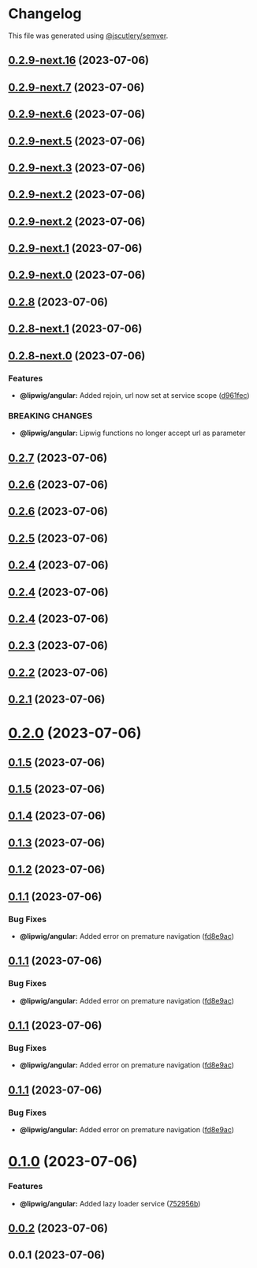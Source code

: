 # Changelog

This file was generated using [@jscutlery/semver](https://github.com/jscutlery/semver).

## [0.2.9-next.16](https://git.whc.fyi/WillowHayward/lipwig/compare/v0.2.9-next.15...v0.2.9-next.16) (2023-07-06)



## [0.2.9-next.7](https://git.whc.fyi/WillowHayward/lipwig/compare/v0.2.9-next.6...v0.2.9-next.7) (2023-07-06)



## [0.2.9-next.6](https://git.whc.fyi/WillowHayward/lipwig/compare/v0.2.9-next.5...v0.2.9-next.6) (2023-07-06)



## [0.2.9-next.5](https://git.whc.fyi/WillowHayward/lipwig/compare/v0.2.9-next.4...v0.2.9-next.5) (2023-07-06)



## [0.2.9-next.3](https://git.whc.fyi/WillowHayward/lipwig/compare/v0.2.9-next.2...v0.2.9-next.3) (2023-07-06)



## [0.2.9-next.2](https://git.whc.fyi/WillowHayward/lipwig/compare/v0.2.9-next.1...v0.2.9-next.2) (2023-07-06)



## [0.2.9-next.2](https://git.whc.fyi/WillowHayward/lipwig/compare/v0.2.9-next.1...v0.2.9-next.2) (2023-07-06)



## [0.2.9-next.1](https://git.whc.fyi/WillowHayward/lipwig/compare/v0.2.9-next.0...v0.2.9-next.1) (2023-07-06)



## [0.2.9-next.0](https://git.whc.fyi/WillowHayward/lipwig/compare/v0.2.8...v0.2.9-next.0) (2023-07-06)



## [0.2.8](https://git.whc.fyi/WillowHayward/lipwig/compare/v0.2.8-next.1...v0.2.8) (2023-07-06)



## [0.2.8-next.1](https://git.whc.fyi/WillowHayward/lipwig/compare/v0.2.8-next.0...v0.2.8-next.1) (2023-07-06)



## [0.2.8-next.0](https://git.whc.fyi/WillowHayward/lipwig/compare/v0.2.7...v0.2.8-next.0) (2023-07-06)


### Features

* **@lipwig/angular:** Added rejoin, url now set at service scope ([d961fec](https://git.whc.fyi/WillowHayward/lipwig/commits/d961fec7e0d20685505fcc6b82bce35c125025de))


### BREAKING CHANGES

* **@lipwig/angular:** Lipwig functions no longer accept url as parameter



## [0.2.7](https://git.whc.fyi/WillowHayward/lipwig/compare/v0.2.6...v0.2.7) (2023-07-06)



## [0.2.6](https://git.whc.fyi/WillowHayward/lipwig/compare/v0.2.5...v0.2.6) (2023-07-06)



## [0.2.6](https://git.whc.fyi/WillowHayward/lipwig/compare/v0.2.5...v0.2.6) (2023-07-06)



## [0.2.5](https://git.whc.fyi/WillowHayward/lipwig/compare/v0.2.4...v0.2.5) (2023-07-06)



## [0.2.4](https://git.whc.fyi/WillowHayward/lipwig/compare/v0.2.3...v0.2.4) (2023-07-06)



## [0.2.4](https://git.whc.fyi/WillowHayward/lipwig/compare/v0.2.3...v0.2.4) (2023-07-06)



## [0.2.4](https://git.whc.fyi/WillowHayward/lipwig/compare/v0.2.3...v0.2.4) (2023-07-06)



## [0.2.3](https://git.whc.fyi/WillowHayward/lipwig/compare/v0.2.2...v0.2.3) (2023-07-06)



## [0.2.2](https://git.whc.fyi/WillowHayward/lipwig/compare/v0.2.1...v0.2.2) (2023-07-06)



## [0.2.1](https://git.whc.fyi/WillowHayward/lipwig/compare/v0.2.0...v0.2.1) (2023-07-06)



# [0.2.0](https://git.whc.fyi/WillowHayward/lipwig/compare/v0.1.5...v0.2.0) (2023-07-06)



## [0.1.5](https://git.whc.fyi/WillowHayward/lipwig/compare/v0.1.4...v0.1.5) (2023-07-06)



## [0.1.5](https://git.whc.fyi/WillowHayward/lipwig/compare/v0.1.4...v0.1.5) (2023-07-06)



## [0.1.4](https://git.whc.fyi/WillowHayward/lipwig/compare/v0.1.3...v0.1.4) (2023-07-06)



## [0.1.3](https://git.whc.fyi/WillowHayward/lipwig/compare/v0.1.2...v0.1.3) (2023-07-06)



## [0.1.2](https://git.whc.fyi/WillowHayward/lipwig/compare/v0.1.1...v0.1.2) (2023-07-06)



## [0.1.1](https://git.whc.fyi/WillowHayward/lipwig/compare/v0.1.0...v0.1.1) (2023-07-06)


### Bug Fixes

* **@lipwig/angular:** Added error on premature navigation ([fd8e9ac](https://git.whc.fyi/WillowHayward/lipwig/commits/fd8e9ac84fa2f92d10148177b97904d6b535ac4c))



## [0.1.1](https://git.whc.fyi/WillowHayward/lipwig/compare/v0.1.0...v0.1.1) (2023-07-06)


### Bug Fixes

* **@lipwig/angular:** Added error on premature navigation ([fd8e9ac](https://git.whc.fyi/WillowHayward/lipwig/commits/fd8e9ac84fa2f92d10148177b97904d6b535ac4c))



## [0.1.1](https://git.whc.fyi/WillowHayward/lipwig/compare/v0.1.0...v0.1.1) (2023-07-06)


### Bug Fixes

* **@lipwig/angular:** Added error on premature navigation ([fd8e9ac](https://git.whc.fyi/WillowHayward/lipwig/commits/fd8e9ac84fa2f92d10148177b97904d6b535ac4c))



## [0.1.1](https://git.whc.fyi/WillowHayward/lipwig/compare/v0.1.0...v0.1.1) (2023-07-06)


### Bug Fixes

* **@lipwig/angular:** Added error on premature navigation ([fd8e9ac](https://git.whc.fyi/WillowHayward/lipwig/commits/fd8e9ac84fa2f92d10148177b97904d6b535ac4c))



# [0.1.0](https://git.whc.fyi/WillowHayward/lipwig/compare/v0.0.2...v0.1.0) (2023-07-06)


### Features

* **@lipwig/angular:** Added lazy loader service ([752956b](https://git.whc.fyi/WillowHayward/lipwig/commits/752956b40795d6d1e2d9519b6b5ba030017556c4))



## [0.0.2](https://git.whc.fyi/WillowHayward/lipwig/compare/v0.0.1...v0.0.2) (2023-07-06)



## 0.0.1 (2023-07-06)
